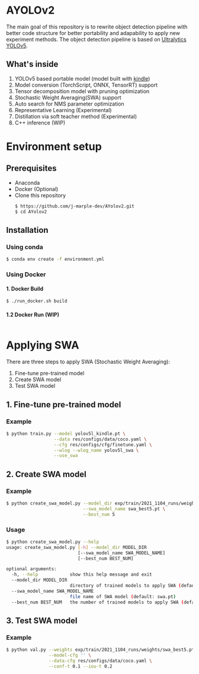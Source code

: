 # AYOLOv2
The main goal of this repository is to rewrite object detection pipeline with better code structure for better portability and adapability to apply new experiment methods.
The object detection pipeline is based on [Ultralytics YOLOv5](https://github.com/ultralytics/yolov5).

## What's inside
1. YOLOv5 based portable model (model built with [kindle](https://github.com/JeiKeiLim/kindle))
2. Model conversion (TorchScript, ONNX, TensorRT) support
3. Tensor decomposition model with pruning optimization
4. Stochastic Weight Averaging(SWA) support
5. Auto search for NMS parameter optimization
6. Representative Learning (Experimental)
7. Distillation via soft teacher method (Experimental)
8. C++ inference (WIP)

# Environment setup
## Prerequisites
- Anaconda
- Docker (Optional)
- Clone this repository
  ```bash
  $ https://github.com/j-marple-dev/AYolov2.git
  $ cd AYolov2
  ```

## Installation
### Using conda
```bash
$ conda env create -f environment.yml
```

### Using Docker
#### 1. Docker Build
```bash
$ ./run_docker.sh build
```

#### 1.2 Docker Run (WIP)
```bash
```

# Applying SWA
There are three steps to apply SWA (Stochastic Weight Averaging):

1. Fine-tune pre-trained model
2. Create SWA model
3. Test SWA model

## 1. Fine-tune pre-trained model
### Example
```bash
$ python train.py --model yolov5l_kindle.pt \
                  --data res/configs/data/coco.yaml \
                  --cfg res/configs/cfg/finetune.yaml \
                  --wlog --wlog_name yolov5l_swa \
                  --use_swa
```

## 2. Create SWA model
### Example
```bash
$ python create_swa_model.py --model_dir exp/train/2021_1104_runs/weights \
                             --swa_model_name swa_best5.pt \
                             --best_num 5
```
### Usage
```bash
$ python create_swa_model.py --help
usage: create_swa_model.py [-h] --model_dir MODEL_DIR
                           [--swa_model_name SWA_MODEL_NAME]
                           [--best_num BEST_NUM]

optional arguments:
  -h, --help            show this help message and exit
  --model_dir MODEL_DIR
                        directory of trained models to apply SWA (default: )
  --swa_model_name SWA_MODEL_NAME
                        file name of SWA model (default: swa.pt)
  --best_num BEST_NUM   the number of trained models to apply SWA (default: 5)
```

## 3. Test SWA model
### Example
```bash
$ python val.py --weights exp/train/2021_1104_runs/weights/swa_best5.pt \
                --model-cfg '' \
                --data-cfg res/configs/data/coco.yaml \
                --conf-t 0.1 --iou-t 0.2
```
